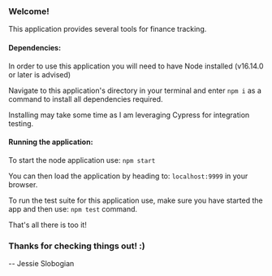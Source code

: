 ### Welcome!

This application provides several tools for finance tracking.

#### Dependencies:

In order to use this application you will need to have Node installed (v16.14.0 or later is advised)

Navigate to this application's directory in your terminal and enter `npm i` as a command to install all dependencies required.

Installing may take some time as I am leveraging Cypress for integration testing.

#### Running the application:

To start the node application use: `npm start`

You can then load the application by heading to: `localhost:9999` in your browser.

To run the test suite for this application use, make sure you have started the app and then use: `npm test` command.

That's all there is too it!

### Thanks for checking things out! :)

-- Jessie Slobogian